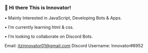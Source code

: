 ### 👋 Hi there This is Innovator! 

• Mainly Interested in JavaScript, Developing Bots & Apps.

• I’m currently learning html & css.

• I’m looking to collaborate on Discord Bots.

 
 Email: itzinnovator01@gmail.com
 Discord Username: Innovator#8952



